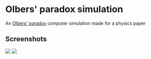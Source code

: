 # Olbers' paradox simulation
An [Olbers' paradox](https://en.wikipedia.org/wiki/Olbers%27_paradox) computer simulation made for a physics paper

## Screenshots
![](https://i.ibb.co/TwhTwyd/Screen-Shot-2021-12-18-at-17-21-56.png)
![](https://i.ibb.co/jDm7gNk/Screen-Shot-2021-12-18-at-17-26-45.png)
